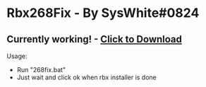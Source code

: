 # Rbx268Fix - By SysWhite#0824
Currently working! - [Click to Download](https://github.com/SysWhiteDev/Rbx268Fix/archive/refs/tags/Working.zip)
---
Usage:
- Run "268fix.bat"
- Just wait and click ok when rbx installer is done
